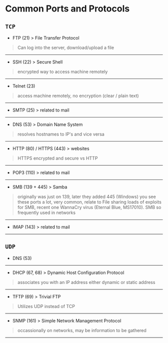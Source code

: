 # Common Ports and Protocols

## `TCP`

- FTP (21) > File Transfer Protocol
> Can log into the server, download/upload a file
---
- SSH (22) > Secure Shell
> encrypted way to access machine remotely
---
- Telnet (23)
> access machine remotely, no encryption (clear / plain text)
---
- SMTP (25) > related to mail
---
- DNS (53) > Domain Name System
> resolves hostnames to IP's and vice versa
---
- HTTP (80) / HTTPS (443) > websites
> HTTPS encrypted and secure vs HTTP
---
- POP3 (110) > related to mail
---
- SMB (139 + 445) > Samba
> originally was just on 139, later they added 445 (Windows)
> you see these ports a lot, very common, relate to File sharing
> loads of exploits for SMB, recent one WannaCry virus (Eternal Blue, MS17010). SMB so frequently used in networks
---
- IMAP (143) > related to mail
---

## `UDP`
- DNS (53)
---
- DHCP (67, 68) > Dynamic Host Configuration Protocol 
> associates you with an IP address
> either dynamic or static address
---
- TFTP (69) > Trivial FTP
> Utilizes UDP instead of TCP
---
- SNMP (161) > Simple Network Management Protocol
>  occassionally on networks, may be information to be gathered
---
